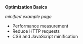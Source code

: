 **Optimization Basics**

*minified example page*

- Performance measurement
- Reduce HTTP requests
- CSS and JavaScript minification
